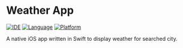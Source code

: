 # Weather App

[![IDE](https://img.shields.io/badge/Xcode-14.2-blue.svg)](https://developer.apple.com/xcode/)
[![Language](https://img.shields.io/badge/swift-5-orange.svg)](https://swift.org)
[![Platform](https://img.shields.io/badge/iOS-16-green.svg)](https://developer.apple.com/ios/)


A native iOS app written in Swift to display weather for searched city.